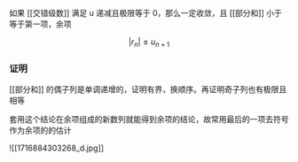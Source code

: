---
---

如果 [[交错级数]] 满足 u 递减且极限等于 0，那么一定收敛，且 [[部分和]] 小于等于第一项，余项

$$
|r_{n}|\leq u_{n+1}
$$

### 证明

[[部分和]] 的偶子列是单调递增的，证明有界，换顺序。再证明奇子列也有极限且相等

套用这个结论在余项组成的新数列就能得到余项的结论，故常用最后的一项去符号作为余项的的估计

![[1716884303268_d.jpg]]
